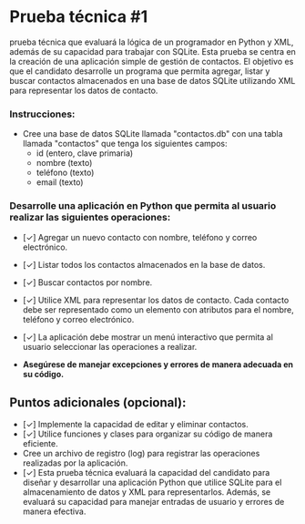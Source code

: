 # Prueba técnica #1
prueba técnica que evaluará la lógica de un programador en Python y XML, además de su capacidad para trabajar con SQLite. Esta prueba se centra en la creación de una aplicación simple de gestión de contactos. El objetivo es que el candidato desarrolle un programa que permita agregar, listar y buscar contactos almacenados en una base de datos SQLite utilizando XML para representar los datos de contacto.

### Instrucciones:
* Cree una base de datos SQLite llamada "contactos.db" con una tabla llamada "contactos" que tenga los siguientes campos:
    * id (entero, clave primaria)
    * nombre (texto)
    * teléfono (texto)
    * email (texto)
        
### Desarrolle una aplicación en Python que permita al usuario realizar las siguientes operaciones:
* [✓] Agregar un nuevo contacto con nombre, teléfono y correo electrónico.
* [✓] Listar todos los contactos almacenados en la base de datos.
* [✓] Buscar contactos por nombre.
* [✓] Utilice XML para representar los datos de contacto. Cada contacto debe ser representado como un elemento <contacto> con atributos para el nombre, teléfono y correo electrónico.
* [✓] La aplicación debe mostrar un menú interactivo que permita al usuario seleccionar las operaciones a realizar.

* **Asegúrese de manejar excepciones y errores de manera adecuada en su código.**

## Puntos adicionales (opcional):
* [✓] Implemente la capacidad de editar y eliminar contactos.
* [✓] Utilice funciones y clases para organizar su código de manera eficiente.
* Cree un archivo de registro (log) para registrar las operaciones realizadas por la aplicación.
* [✓] Esta prueba técnica evaluará la capacidad del candidato para diseñar y desarrollar una aplicación Python que utilice SQLite para el almacenamiento de datos y XML para representarlos. Además, se evaluará su capacidad para manejar entradas de usuario y errores de manera efectiva.
